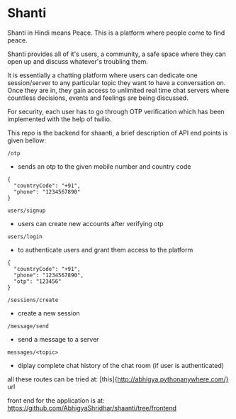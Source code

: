 # Shanti

Shanti in Hindi means Peace. This is a platform where people come to find peace. 

Shanti provides all of it's users, a community, a safe space where they can open up and discuss whatever's troubling them.

It is essentially a chatting platform where users can dedicate one session/server to any particular topic they want to have a conversation on.
Once they are in, they gain access to unlimited real time chat servers where countless decisions, events and feelings are being discussed.

For security, each user has to go through OTP verification which has been implemented with the help of twilio.

This repo is the backend for shaanti, a brief description of API end points is given bellow:

```/otp```
 - sends an otp to the given mobile number and country code
```
{
  "countryCode": "+91",
  "phone": "1234567890"
}
```

```users/signup```
 - users can create new accounts after verifying otp
 
 ```users/login```
 - to authenticate users and grant them access to the platform
 ```
 {
   "countryCode": "+91",
   "phone": "1234567890",
   "otp": "123456"
 }
 ```
 
 ```/sessions/create```
  - create a new session
  
 ```/message/send```
 
 - send a message to a server
 
 ```messages/<topic>```
 
  - diplay complete chat history of the chat room (if user is authenticated)
  
  all these routes can be tried at: [this]{http://abhigya.pythonanywhere.com/} url
  
  front end for the application is at: https://github.com/AbhigyaShridhar/shaanti/tree/frontend
